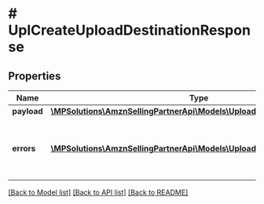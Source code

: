 # # UplCreateUploadDestinationResponse

## Properties

Name | Type | Description | Notes
------------ | ------------- | ------------- | -------------
**payload** | [**\MPSolutions\AmznSellingPartnerApi\Models\Uploads\UplUploadDestination**](UplUploadDestination.md) |  | [optional]
**errors** | [**\MPSolutions\AmznSellingPartnerApi\Models\Uploads\UplError[]**](UplError.md) | A list of error responses returned when a request is unsuccessful. | [optional]

[[Back to Model list]](../../README.md#models) [[Back to API list]](../../README.md#endpoints) [[Back to README]](../../README.md)
